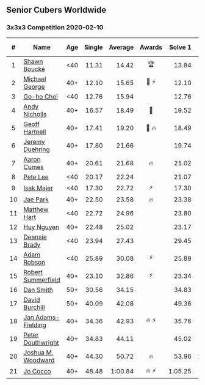 ## Senior Cubers Worldwide
### 3x3x3 Competition 2020-02-10

| # | Name | Age | Single | Average | Awards | Solve 1 | Solve 2 | Solve 3 | Solve 4 | Solve 5 | Video |
| :--: | -- | :--: | --: | --: | :--: | --: | --: | --: | --: | --: | :-- |
| 1 | [Shawn Boucké](../persons/Shawn_Boucke.md) | <40 | 11.31 | 14.42 | 🏆 | 13.84 | 18.31 | 15.38 | 14.03 | 11.31 | [Link](https://www.facebook.com/ShawnBoucke/videos/3054435071234922/) |
| 2 | [Michael George](../persons/Michael_George.md) | 40+ | 12.10 | 15.65 | 🥇 ⚡ | 12.10 | 19.12 | 16.70 | 14.50 | 15.74 | [Link](https://www.facebook.com/michael.george.545/videos/10212925298047536/) |
| 3 | [Go-ho Choi](../persons/Go-ho_Choi.md) | <40 | 12.76 | 15.94 |  | 12.76 | 15.93 | 14.87 | 18.70 | 17.01 | [Link](https://www.facebook.com/ChoiGoho/videos/2834659466591529/) |
| 4 | [Andy Nicholls](../persons/Andy_Nicholls.md) | 40+ | 16.57 | 18.49 | 🥈 | 19.52 | 18.23 | 17.72 | 16.57 | 24.60 | [Link](https://www.facebook.com/groups/1604105099735401/permalink/2134828513329721/) |
| 5 | [Geoff Hartnell](../persons/Geoff_Hartnell.md) | 40+ | 17.41 | 19.20 | 🥉 🔥 | 18.49 | 18.04 | 21.42 | 21.07 | 17.41 | [Link](https://www.facebook.com/groups/1604105099735401/permalink/2139250239554215/) |
| 6 | [Jeremy Duehring](../persons/Jeremy_Duehring.md) | 40+ | 17.80 | 21.66 |  | 19.74 | 17.80 | 22.39 | 23.66 | 22.86 | [Link](https://www.facebook.com/groups/1604105099735401/permalink/2134403116705594/) |
| 7 | [Aaron Cumes](../persons/Aaron_Cumes.md) | 40+ | 20.61 | 21.68 | 🔥 | 21.02 | 22.60 | 30.69 | 20.61 | 21.42 | [Link](https://www.facebook.com/groups/1604105099735401/permalink/2133654140113825/) |
| 8 | [Pete Lee](../persons/Pete_Lee.md) | <40 | 20.17 | 22.24 |  | 21.07 | 22.53 | 30.48 | 23.13 | 20.17 | [Link](https://www.facebook.com/pete.lee.9003/videos/2505499226227218/) |
| 9 | [Isak Majer](../persons/Isak_Majer.md) | <40 | 17.30 | 22.72 | ⚡ | 17.30 | 22.13 | 23.37 | 22.66 | 31.93 | [Link](https://www.facebook.com/groups/1604105099735401/permalink/2137726009706638/) |
| 10 | [Jae Park](../persons/Jae_Park.md) | 40+ | 22.50 | 23.58 | 🔥 | 23.38 | 22.50 | 24.65 | 22.71 | 25.90 | [Link](https://www.facebook.com/groups/1604105099735401/permalink/2135450339934205/) |
| 11 | [Matthew Hart](../persons/Matthew_Hart.md) | <40 | 22.72 | 24.96 |  | 23.80 | 22.72 | 22.91 | 28.18 | 36.89 | [Link](https://www.facebook.com/bazosoft/videos/10221648844229649/) |
| 12 | [Huy Nguyen](../persons/Huy_Nguyen.md) | 40+ | 22.48 | 25.02 |  | 23.17 | 24.74 | DNF | 22.48 | 27.14 | [Link](https://www.facebook.com/groups/1604105099735401/permalink/2138700662942506/) |
| 13 | [Deansie Brady](../persons/Deansie_Brady.md) | <40 | 23.94 | 27.43 |  | 29.45 | 26.61 | 27.72 | 23.94 | 27.95 | [Link](https://www.facebook.com/groups/1604105099735401/permalink/2138217702990802/) |
| 14 | [Adam Robson](../persons/Adam_Robson.md) | <40 | 25.89 | 30.08 | ⚡ | 25.89 | 41.29 | 29.30 | 29.96 | 30.97 | [Link](https://www.facebook.com/groups/1604105099735401/permalink/2138737352938837/) |
| 15 | [Robert Summerfield](../persons/Robert_Summerfield.md) | 40+ | 23.10 | 32.86 | ⚡ | 23.34 | 23.10 | 29.61 | 44.70 | 43.56 | [Link](https://www.facebook.com/rob.summerfield.33/videos/10157696250581071/) |
| 16 | [Dan Smith](../persons/Dan_Smith.md) | 50+ | 30.56 | 34.15 |  | 34.83 | 36.07 | 46.79 | 31.55 | 30.56 | [Link](https://www.facebook.com/groups/1604105099735401/permalink/2137190183093554/) |
| 17 | [David Burchill](../persons/David_Burchill.md) | 50+ | 40.09 | 42.08 |  | 49.36 | 40.65 | 43.76 | 41.83 | 40.09 | [Link](https://www.facebook.com/groups/1604105099735401/permalink/2137134636432442/) |
| 18 | [Jan Adams-Fielding](../persons/Jan_Adams-Fielding.md) | 40+ | 34.36 | 42.93 | 🔥 ⚡ | 35.76 | 57.95 | 50.57 | 34.36 | 42.46 | [Link](https://www.facebook.com/jan.adamsfielding/videos/10156747496331889/) |
| 19 | [Peter Douthwright](../persons/Peter_Douthwright.md) | 40+ | 34.83 | 44.11 |  | 45.02 | 34.83 | 45.93 | 45.67 | 41.63 | [Link](https://www.facebook.com/peter.douthwright/videos/10156470062592396/) |
| 20 | [Joshua M. Woodward](../persons/Joshua_M._Woodward.md) | 40+ | 44.30 | 50.72 | 🔥 | 53.96 | 1:04.01 | 44.30 | 53.65 | 44.56 | [Link](https://www.facebook.com/joshua.m.woodward.9/videos/10157593929510342/) |
| 21 | [Jo Cocco](../persons/Jo_Cocco.md) | 40+ | 48.48 | 1:00.84 | 🔥 ⚡ | 1:05.25 | 58.80 | 48.48 | 58.48 | 1:17.61 | [Link](https://www.facebook.com/JoCocco/videos/10156810258257109/) |
